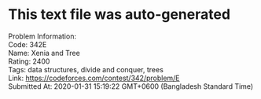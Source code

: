 # This text file was auto-generated  
  
Problem Information:  
Code: 342E  
Name: Xenia and Tree  
Rating: 2400  
Tags: data structures, divide and conquer, trees  
Link: https://codeforces.com/contest/342/problem/E  
Submitted At: 2020-01-31 15:19:22 GMT+0600 (Bangladesh Standard Time)  
